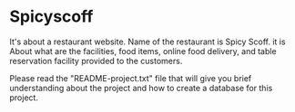 # Spicyscoff
It's about a restaurant website. Name of the restaurant is Spicy Scoff. it is About what are the facilities, food items, online food delivery, and table reservation facility provided to the customers.

Please read the "README-project.txt"  file that will give you brief understanding about the project and how to create a database  for this project. 
